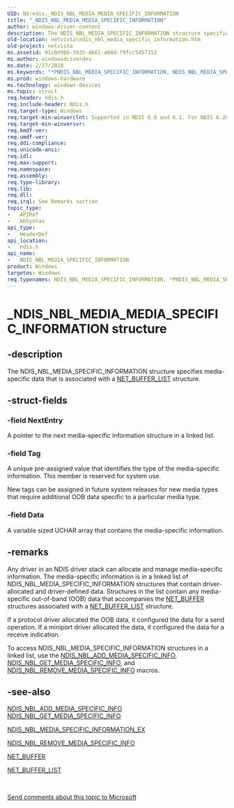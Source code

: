 ```yaml
---
UID: NS:ndis._NDIS_NBL_MEDIA_MEDIA_SPECIFIC_INFORMATION
title: "_NDIS_NBL_MEDIA_MEDIA_SPECIFIC_INFORMATION"
author: windows-driver-content
description: The NDIS_NBL_MEDIA_SPECIFIC_INFORMATION structure specifies media-specific data that is associated with a NET_BUFFER_LIST structure.
old-location: netvista\ndis_nbl_media_specific_information.htm
old-project: netvista
ms.assetid: 01c0d9bb-5935-4b61-a04d-f9fcc5457152
ms.author: windowsdriverdev
ms.date: 2/27/2018
ms.keywords: "*PNDIS_NBL_MEDIA_SPECIFIC_INFORMATION, NDIS_NBL_MEDIA_SPECIFIC_INFORMATION, NDIS_NBL_MEDIA_SPECIFIC_INFORMATION structure [Network Drivers Starting with Windows Vista], PNDIS_NBL_MEDIA_SPECIFIC_INFORMATION, PNDIS_NBL_MEDIA_SPECIFIC_INFORMATION structure pointer [Network Drivers Starting with Windows Vista], _NDIS_NBL_MEDIA_MEDIA_SPECIFIC_INFORMATION, ndis/NDIS_NBL_MEDIA_SPECIFIC_INFORMATION, ndis/PNDIS_NBL_MEDIA_SPECIFIC_INFORMATION, ndis_netbuf_structures_ref_d272f589-0af5-458e-8238-5ba58858ccc0.xml, netvista.ndis_nbl_media_specific_information"
ms.prod: windows-hardware
ms.technology: windows-devices
ms.topic: struct
req.header: ndis.h
req.include-header: Ndis.h
req.target-type: Windows
req.target-min-winverclnt: Supported in NDIS 6.0 and 6.1. For NDIS 6.20 and later, use NDIS_NBL_MEDIA_SPECIFIC_INFORMATION_EX.
req.target-min-winversvr: 
req.kmdf-ver: 
req.umdf-ver: 
req.ddi-compliance: 
req.unicode-ansi: 
req.idl: 
req.max-support: 
req.namespace: 
req.assembly: 
req.type-library: 
req.lib: 
req.dll: 
req.irql: See Remarks section
topic_type:
-	APIRef
-	kbSyntax
api_type:
-	HeaderDef
api_location:
-	ndis.h
api_name:
-	NDIS_NBL_MEDIA_SPECIFIC_INFORMATION
product: Windows
targetos: Windows
req.typenames: NDIS_NBL_MEDIA_SPECIFIC_INFORMATION, *PNDIS_NBL_MEDIA_SPECIFIC_INFORMATION
---
```


# _NDIS_NBL_MEDIA_MEDIA_SPECIFIC_INFORMATION structure


## -description


The NDIS_NBL_MEDIA_SPECIFIC_INFORMATION structure specifies media-specific data that is associated
  with a 
  <a href="https://msdn.microsoft.com/library/windows/hardware/ff568388">NET_BUFFER_LIST</a> structure.


## -struct-fields




### -field NextEntry

A pointer to the next media-specific information structure in a linked list.


### -field Tag

A unique pre-assigned value that identifies the type of the media-specific information. This
     member is reserved for system use.
     

New tags can be assigned in future system releases for new media types that require additional OOB
     data specific to a particular media type.


### -field Data

A variable sized UCHAR array that contains the media-specific information.


## -remarks



Any driver in an NDIS driver stack can allocate and manage media-specific information. The
    media-specific information is in a linked list of NDIS_NBL_MEDIA_SPECIFIC_INFORMATION structures that
    contain driver-allocated and driver-defined data. Structures in the list contain any media-specific
    out-of-band (OOB) data that accompanies the 
    <a href="https://msdn.microsoft.com/library/windows/hardware/ff568376">NET_BUFFER</a> structures associated with a 
    <a href="https://msdn.microsoft.com/library/windows/hardware/ff568388">NET_BUFFER_LIST</a> structure.

If a protocol driver allocated the OOB data, it configured the data for a send operation. If a
    miniport driver allocated the data, it configured the data for a receive indication.

To access NDIS_NBL_MEDIA_SPECIFIC_INFORMATION structures in a linked list, use the 
    <a href="https://msdn.microsoft.com/en-us/library/windows/hardware/ff566503">
    NDIS_NBL_ADD_MEDIA_SPECIFIC_INFO</a>, 
    <a href="https://msdn.microsoft.com/en-us/library/gg159261.aspx">
    NDIS_NBL_GET_MEDIA_SPECIFIC_INFO</a>, and 
    <a href="https://msdn.microsoft.com/en-us/library/windows/hardware/ff566520">
    NDIS_NBL_REMOVE_MEDIA_SPECIFIC_INFO</a> macros.




## -see-also




<a href="https://msdn.microsoft.com/en-us/library/windows/hardware/ff566503">
   NDIS_NBL_ADD_MEDIA_SPECIFIC_INFO</a>



<a href="https://msdn.microsoft.com/en-us/library/gg159261.aspx">
   NDIS_NBL_GET_MEDIA_SPECIFIC_INFO</a>



<a href="https://msdn.microsoft.com/library/windows/hardware/ff566518">NDIS_NBL_MEDIA_SPECIFIC_INFORMATION_EX</a>



<a href="https://msdn.microsoft.com/en-us/library/windows/hardware/ff566520">
   NDIS_NBL_REMOVE_MEDIA_SPECIFIC_INFO</a>



<a href="https://msdn.microsoft.com/library/windows/hardware/ff568376">NET_BUFFER</a>



<a href="https://msdn.microsoft.com/library/windows/hardware/ff568388">NET_BUFFER_LIST</a>
 

 

<a href="mailto:wsddocfb@microsoft.com?subject=Documentation%20feedback [netvista\netvista]:%20NDIS_NBL_MEDIA_SPECIFIC_INFORMATION structure%20 RELEASE:%20(2/27/2018)&amp;body=%0A%0APRIVACY STATEMENT%0A%0AWe use your feedback to improve the documentation. We don't use your email address for any other purpose, and we'll remove your email address from our system after the issue that you're reporting is fixed. While we're working to fix this issue, we might send you an email message to ask for more info. Later, we might also send you an email message to let you know that we've addressed your feedback.%0A%0AFor more info about Microsoft's privacy policy, see http://privacy.microsoft.com/en-us/default.aspx." title="Send comments about this topic to Microsoft">Send comments about this topic to Microsoft</a>

